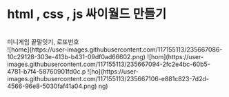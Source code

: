 # html , css , js 싸이월드 만들기
<br>
미니게임 끝말잇기, 로또번호 
<br>
![home](https://user-images.githubusercontent.com/117155113/235667086-10c29128-303e-413b-b431-09df0ad66602.png)
![hom](https://user-images.githubusercontent.com/117155113/235667094-2fc2e4bc-60b5-4781-b7f4-58760901fd0c.p
![ho](https://user-images.githubusercontent.com/117155113/235667106-e881c823-7d2d-4566-96e8-5030faf41a04.png)
ng)
